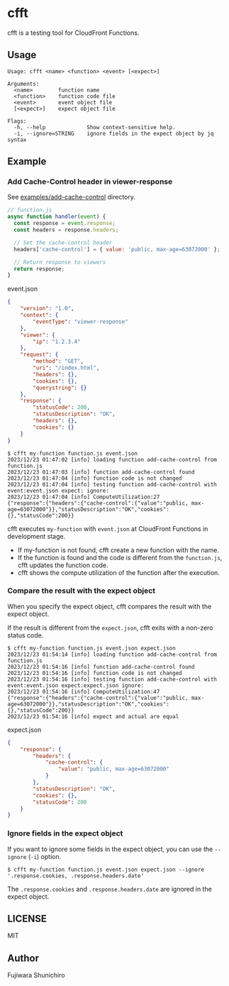 # cfft

cfft is a testing tool for CloudFront Functions.

## Usage

```
Usage: cfft <name> <function> <event> [<expect>]

Arguments:
  <name>        function name
  <function>    function code file
  <event>       event object file
  [<expect>]    expect object file

Flags:
  -h, --help             Show context-sensitive help.
  -i, --ignore=STRING    ignore fields in the expect object by jq syntax
```

## Example

### Add Cache-Control header in viewer-response

See [examples/add-cache-control](examples/add-cache-control) directory.

```js
// function.js
async function handler(event) {
  const response = event.response;
  const headers = response.headers;

  // Set the cache-control header
  headers['cache-control'] = { value: 'public, max-age=63072000' };

  // Return response to viewers
  return response;
}
```

event.json
```json
{
    "version": "1.0",
    "context": {
        "eventType": "viewer-response"
    },
    "viewer": {
        "ip": "1.2.3.4"
    },
    "request": {
        "method": "GET",
        "uri": "/index.html",
        "headers": {},
        "cookies": {},
        "querystring": {}
    },
    "response": {
        "statusCode": 200,
        "statusDescription": "OK",
        "headers": {},
        "cookies": {}
    }
}
```

```console
$ cfft my-function function.js event.json
2023/12/23 01:47:02 [info] loading function add-cache-control from function.js
2023/12/23 01:47:03 [info] function add-cache-control found
2023/12/23 01:47:04 [info] function code is not changed
2023/12/23 01:47:04 [info] testing function add-cache-control with event:event.json expect: ignore:
2023/12/23 01:47:04 [info] ComputeUtilization:27
{"response":{"headers":{"cache-control":{"value":"public, max-age=63072000"}},"statusDescription":"OK","cookies":{},"statusCode":200}}
```

cfft executes `my-function` with `event.json` at CloudFront Functions in development stage.

- If my-function is not found, cfft create a new function with the name.
- If the function is found and the code is different from the `function.js`, cfft updates the function code.
- cfft shows the compute utilization of the function after the execution.

### Compare the result with the expect object

When you specify the expect object, cfft compares the result with the expect object.

If the result is different from the `expect.json`, cfft exits with a non-zero status code.

```console
$ cfft my-function function.js event.json expect.json
2023/12/23 01:54:14 [info] loading function add-cache-control from function.js
2023/12/23 01:54:16 [info] function add-cache-control found
2023/12/23 01:54:16 [info] function code is not changed
2023/12/23 01:54:16 [info] testing function add-cache-control with event:event.json expect:expect.json ignore:
2023/12/23 01:54:16 [info] ComputeUtilization:47
{"response":{"headers":{"cache-control":{"value":"public, max-age=63072000"}},"statusDescription":"OK","cookies":{},"statusCode":200}}
2023/12/23 01:54:16 [info] expect and actual are equal
```

expect.json
```json
{
    "response": {
        "headers": {
            "cache-control": {
                "value": "public, max-age=63072000"
            }
        },
        "statusDescription": "OK",
        "cookies": {},
        "statusCode": 200
    }
}
```

### Ignore fields in the expect object

If you want to ignore some fields in the expect object, you can use the `--ignore` (`-i`) option.

```console
$ cfft my-function function.js event.json expect.json --ignore '.response.cookies, .response.headers.date'
```

The `.response.cookies` and `.response.headers.date` are ignored in the expect object.


## LICENSE

MIT

## Author

Fujiwara Shunichiro
